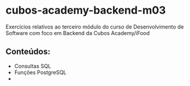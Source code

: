 # cubos-academy-backend-m03
Exercícios relativos ao terceiro módulo do curso de Desenvolvimento de Software com foco em Backend da Cubos Academy/iFood

## Conteúdos:
- Consultas SQL
- Funções PostgreSQL
- 
